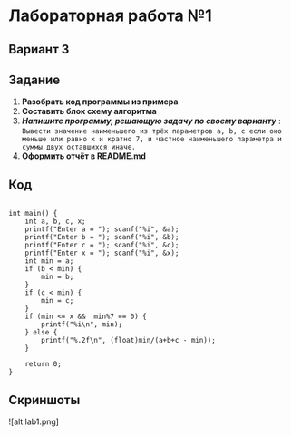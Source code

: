 # Лабораторная работа №1
## Вариант 3
## Задание 
1. **Разобрать код программы из примера** 
2. **Составить блок схему алгоритма**
3. ***Напишите программу, решающую задачу по своему варианту*** : ```Вывести значение наименьшего из трёх параметров a, b, c если оно меньше или равно x и кратно 7, и частное наименьшего параметра и суммы двух оставшихся иначе.```
4. **Оформить отчёт в README.md**
## Код
``` #include <stdio.h>

int main() {
    int a, b, c, x;
    printf("Enter a = "); scanf("%i", &a);
    printf("Enter b = "); scanf("%i", &b);
    printf("Enter c = "); scanf("%i", &c);
    printf("Enter x = "); scanf("%i", &x);
    int min = a;
    if (b < min) {
        min = b;
    }
    if (c < min) {
        min = c;
    }
    if (min <= x &&  min%7 == 0) {
        printf("%i\n", min);
    } else {
        printf("%.2f\n", (float)min/(a+b+c - min));
    } 
    
    return 0;
}
```
## Скриншоты
![alt lab1.png]